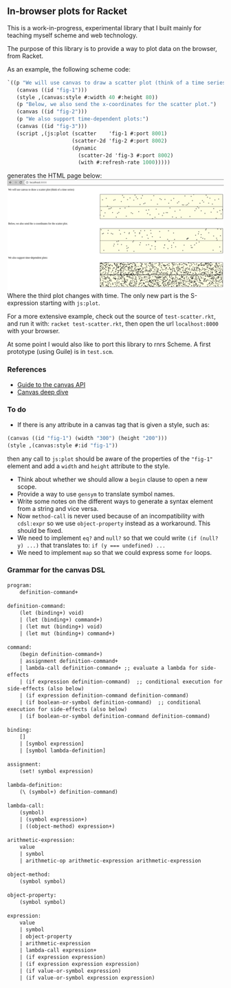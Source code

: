 ## In-browser plots for Racket

This is a work-in-progress, experimental library that I built mainly for teaching myself scheme and web technology.

The purpose of this library is to provide a way to plot data on the browser, from Racket.

As an example, the following scheme code:
```scheme
`((p "We will use canvas to draw a scatter plot (think of a time series)")
   (canvas ((id "fig-1")))
   (style ,(canvas:style #:width 40 #:height 80))
   (p "Below, we also send the x-coordinates for the scatter plot.")
   (canvas ((id "fig-2")))
   (p "We also support time-dependent plots:")
   (canvas ((id "fig-3")))
   (script ,(js:plot (scatter    'fig-1 #:port 8001)
                     (scatter-2d 'fig-2 #:port 8002)
                     (dynamic
                       (scatter-2d 'fig-3 #:port 8002)
                       (with #:refresh-rate 1000)))))
```
generates the HTML page below:
![Screen-shot from browser](screenshot.png)
Where the third plot changes with time.
The only new part is the S-expression starting with `js:plot`.

For a more extensive example, check out the source of `test-scatter.rkt`, and run it with: `racket test-scatter.rkt`, then open the url `localhost:8000` with your browser.

At some point I would also like to port this library to rnrs Scheme. A first prototype (using Guile) is in `test.scm`.

### References
- [Guide to the canvas API](https://developer.mozilla.org/en-US/docs/Web/API/Canvas_API)
- [Canvas deep dive](https://joshondesign.com/p/books/canvasdeepdive/toc.html)

### To do
- If there is any attribute in a canvas tag that is given a style, such as:
```scheme
(canvas ((id "fig-1") (width "300") (height "200")))
(style ,(canvas:style #:id "fig-1"))
```
then any call to `js:plot` should be aware of the properties of the
`"fig-1"` element and add a `width` and `height` attribute to the style.
- Think about whether we should allow a `begin` clause to open a new scope.
- Provide a way to use `gensym` to translate symbol names.
- Write some notes on the different ways to generate a syntax element from a string and vice versa.
- Now `method-call` is never used because of an incompatibility with `cdsl:expr` so we use `object-property` instead as a workaround. This should be fixed.
- We need to implement `eq?` and `null?` so that we could write `(if (null? y) ...)` that translates to: `if (y === undefined) ...`
- We need to implement `map` so that we could express some `for` loops.

### Grammar for the canvas DSL

``` grammatical-framework
program:
    definition-command+

definition-command:
    (let (binding+) void)
    | (let (binding+) command+)
    | (let mut (binding+) void)
    | (let mut (binding+) command+)

command:
    (begin definition-command+)
    | assignment definition-command+
    | lambda-call definition-command+ ;; evaluate a lambda for side-effects
    | (if expression definition-command)  ;; conditional execution for side-effects (also below)
    | (if expression definition-command definition-command)
    | (if boolean-or-symbol definition-command)  ;; conditional execution for side-effects (also below)
    | (if boolean-or-symbol definition-command definition-command)

binding:
    []
    | [symbol expression]
    | [symbol lambda-definition]

assignment:
    (set! symbol expression)

lambda-definition:
    (\ (symbol+) definition-command)

lambda-call:
    (symbol)
    | (symbol expression+)
    | ((object-method) expression+)

arithmetic-expression:
    value
    | symbol
    | arithmetic-op arithmetic-expression arithmetic-expression

object-method:
    (symbol symbol)

object-property:
    (symbol symbol)

expression:
    value
    | symbol
    | object-property
    | arithmetic-expression
    | lambda-call expression+
    | (if expression expression)
    | (if expression expression expression)
    | (if value-or-symbol expression)
    | (if value-or-symbol expression expression)
```
